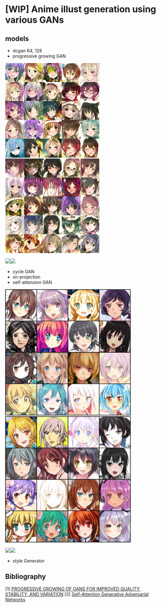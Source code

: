 # [WIP] Anime illust generation using various GANs

## models
- dcgan 64, 128
- progressive growing GAN

<img src='./assets/progressive/256x256-stabilize-299999-G_random_2.png' width=300><img src='./assets/progressive/256x256-stabilize-299999-G_random_5.png' width=300>

<img src='./assets/progressive/256x256-stabilize-299999-G_morphing_2.gif' width=300><img src='./assets/progressive/256x256-stabilize-299999-G_morphing_6.gif' width=300>

- cycle GAN
- sn-projection
- self-attension GAN

<img src='./assets/sagan/iter_950000.pth_random_30.png' width=400><img src='./assets/sagan/iter_950000.pth_random_27.png' width=400>

<img src='./assets/sagan/iter_950000.pth_morphing_14.gif' width=400><img src='./assets/sagan/iter_950000.pth_morphing_7.gif' width=400>


- style Generator



## Bibliography

[1] [PROGRESSIVE GROWING OF GANS FOR IMPROVED QUALITY, STABILITY, AND VARIATION](https://arxiv.org/abs/1710.10196)
[2] [Self-Attention Generative Adversarial Networks](https://arxiv.org/abs/1805.08318)


